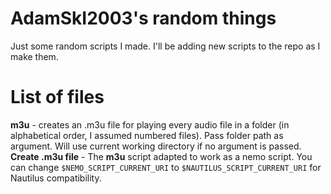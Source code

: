 # AdamSkI2003's random things
Just some random scripts I made. I'll be adding new scripts to the repo as I make them.
# List of files
**m3u** - creates an .m3u file for playing every audio file in a folder (in alphabetical order, I assumed numbered files). Pass folder path as argument. Will use current working directory if no argument is passed.
**Create .m3u file** - The **m3u** script adapted to work as a nemo script. You can change `$NEMO_SCRIPT_CURRENT_URI` to `$NAUTILUS_SCRIPT_CURRENT_URI` for Nautilus compatibility.
